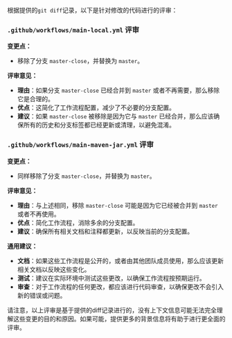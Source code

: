 根据提供的`git diff`记录，以下是针对修改的代码进行的评审：

### `.github/workflows/main-local.yml` 评审

**变更点：**
- 移除了分支 `master-close`，并替换为 `master`。

**评审意见：**
- **理由**：如果分支 `master-close` 已经合并到 `master` 或者不再需要，那么移除它是合理的。
- **优点**：这简化了工作流程配置，减少了不必要的分支配置。
- **建议**：如果 `master-close` 被移除是因为它与 `master` 已经合并，那么应该确保所有的历史和分支标签都已经更新或清理，以避免混淆。

### `.github/workflows/main-maven-jar.yml` 评审

**变更点：**
- 同样移除了分支 `master-close`，并替换为 `master`。

**评审意见：**
- **理由**：与上述相同，移除 `master-close` 可能是因为它已经被合并到 `master` 或者不再使用。
- **优点**：简化工作流程，消除多余的分支配置。
- **建议**：确保所有相关文档和注释都更新，以反映当前的分支配置。

**通用建议：**
- **文档**：如果这些工作流程是公开的，或者由其他团队成员使用，那么应该更新相关文档以反映这些变化。
- **测试**：建议在实际环境中测试这些更改，以确保工作流程按预期运行。
- **审查**：对于工作流程的任何更改，都应该进行代码审查，以确保更改不会引入新的错误或问题。

请注意，以上评审是基于提供的diff记录进行的，没有上下文信息可能无法完全理解这些变更的目的和原因。如果可能，提供更多的背景信息将有助于进行更全面的评审。